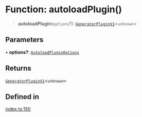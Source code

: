 # Function: autoloadPlugin()

> **autoloadPlugin**(`options`?): [`GeneratorPluginV1`](../../generator/interfaces/GeneratorPluginV1.md)\<`unknown`\>

## Parameters

• **options?**: [`AutoloadPluginOptions`](../interfaces/AutoloadPluginOptions.md)

## Returns

[`GeneratorPluginV1`](../../generator/interfaces/GeneratorPluginV1.md)\<`unknown`\>

## Defined in

[index.ts:150](https://github.com/andreisergiu98/baeta/blob/4c16a2c8fa14b6d48e42b6a2c2893542bd64b987/packages/plugin-autoload/index.ts#L150)
